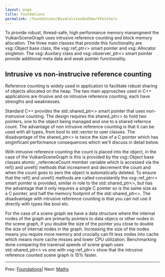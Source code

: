 ```yaml
---
layout: page
title: Foundations
permalink: /foundations/BaseCalssesAndSmartPointers
---
```

<!--
Topics to cover:

1. non intrusive vs intrusive reference counting
1. vsg::Object class and vsg::ref_ptr<>
1. Meta data, vsg::Auxiliary and vsg::observer_ptr<>
1. vsg::Allocator

--- 
-->

To provide robust, thread-safe, high performance memory manangment the VulkanSceneGraph uses intrusive reference counting and block memory allocation. The three main classes that provide this functionality are vsg::Object base class, the vsg::ref_ptr<> smart pointer and vsg::Allocator singleton. The vsg::Auxilary class and vsg::observer_ptr<> smart pointer provide additional meta data and weak pointer functionality.

## Intrusive vs non-instrucive reference counting

Reference counting is widely used in application to facilitate robust sharing of objects allocated on the heap.  The two main approaches used in C++ applications are itrusive and on intrusive reference counting, each have strengths and weaknesses.

Standard C++ provides the std::shared_ptr<> smart pointer that uses non-instrusive counting. The design requires the shared_ptr<> to hold two pointers, one to the object being managed and one to a shared refernce count. The advantage of non intrusive reference counting is that it can be used with all types, from bool to std::vector to user classes. The disadvantage of the shared_ptr<> is twice the size of a C pointer which has singinficant performance consequences which we'll discuss in detail below.

With intrusive reference counting the count is placed into the object, in the case of the VulkanSceneGraph is this is provided by the vsg::Object base classes atomic _referneceCount member variable which is accessed via the ref() and unref() methods that increament and decrement the count and when the count goes to zero the object is automatically deleted. To ensure that the ref() and unref() methods are called consistently the vsg::ref_ptr<> smart pointer is provided, similar in role to the std::shared_ptr<>, but has the advantage that it only requires a single C pointer so is the same size as a C pointer, and half the memory footprint of the std::shared_ptr<>.  The disadvantage with intrusive reference counting is that you can not use it directly with types like bool etc. 

For the case of a scene graph we have a data structure where the internal nodes of the graph are primarily pointers to data objecs or other nodes in the scene graph, if you double the size of the pointer you close to double the size of internal nodes in the graph.  Increasing the size of the nodes means you require more memory and crucially can fit less nodes into cache which means more cache misses and lower CPU utilization.  Benchmarking done comparing the traversal speeds of scene graph uses std::shared_ptr<> vs one with vsg::ref_ptr<> show that the intrusive reference counted scene graph is 15% faster.

---

Prev: [Foundations](index.md)| Next: [Maths](Maths.md)


